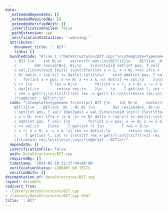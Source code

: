 ```yaml
---
data:
  _extendedDependsOn: []
  _extendedRequiredBy: []
  _extendedVerifiedWith: []
  _isVerificationFailed: false
  _pathExtension: cpp
  _verificationStatusIcon: ':warning:'
  attributes:
    document_title: ': BIT'
    links: []
  bundledCode: "#line 1 \"DetaStructures/BIT.cpp\"\n\ntemplate<typename T>\nstruct\
    \ BIT {\n    int N;\n    vector<T> dat;\n\tBIT(){}\n    BIT(int _N) : N(_N) {\n\
    \        dat.resize(N+1, 0);\n    }\n\n\tvoid set(int pos, T val) {dat[pos] =\
    \ val;}\n\n\tvoid init() {\n\t\tfor(int x = 1; x < N; ++x) if(x + (x & -x) <=\
    \ N) dat[x + (x&-x)] += dat[x];\n\t}\n\n    void add(int pos, T val) {\n     \
    \   for(int x = pos; x <= N; x += x & -x) dat[x] += val;\n    }\n\n    T get(int\
    \ r) {\n        T res = 0;\n        for(int x = r; x > 0; x -= x & -x) res +=\
    \ dat[x];\n        return res;\n    }\n    \n    T get(int l, int r) {\n\t\tT\
    \ res = get(r);\n\t\tif(l!=1) res -= get(l-1);\n\t\treturn res;\n\t}\n\n};\n\n\
    /*\n@brief : BIT\n*/\n"
  code: "\ntemplate<typename T>\nstruct BIT {\n    int N;\n    vector<T> dat;\n\t\
    BIT(){}\n    BIT(int _N) : N(_N) {\n        dat.resize(N+1, 0);\n    }\n\n\tvoid\
    \ set(int pos, T val) {dat[pos] = val;}\n\n\tvoid init() {\n\t\tfor(int x = 1;\
    \ x < N; ++x) if(x + (x & -x) <= N) dat[x + (x&-x)] += dat[x];\n\t}\n\n    void\
    \ add(int pos, T val) {\n        for(int x = pos; x <= N; x += x & -x) dat[x]\
    \ += val;\n    }\n\n    T get(int r) {\n        T res = 0;\n        for(int x\
    \ = r; x > 0; x -= x & -x) res += dat[x];\n        return res;\n    }\n    \n\
    \    T get(int l, int r) {\n\t\tT res = get(r);\n\t\tif(l!=1) res -= get(l-1);\n\
    \t\treturn res;\n\t}\n\n};\n\n/*\n@brief : BIT\n*/"
  dependsOn: []
  isVerificationFile: false
  path: DetaStructures/BIT.cpp
  requiredBy: []
  timestamp: '2024-05-10 22:37:48+09:00'
  verificationStatus: LIBRARY_NO_TESTS
  verifiedWith: []
documentation_of: DetaStructures/BIT.cpp
layout: document
redirect_from:
- /library/DetaStructures/BIT.cpp
- /library/DetaStructures/BIT.cpp.html
title: ': BIT'
---
```

